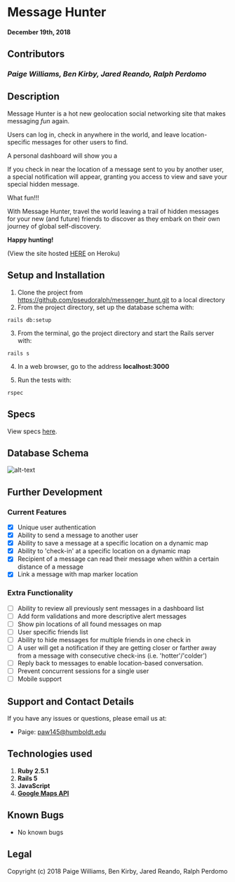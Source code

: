 # Message Hunter

#### December 19th, 2018

## Contributors

### _Paige Williams, Ben Kirby, Jared Reando, Ralph Perdomo_

## Description

Message Hunter is a hot new geolocation social networking site that makes messaging _fun_ again.

Users can log in, check in anywhere in the world, and leave location-specific messages for other users to find.

A personal dashboard will show you a

If you check in near the location of a message sent to you by another user, a special notification will appear, granting you access to view and save your special hidden message.

What fun!!!

With Message Hunter, travel the world leaving a trail of hidden messages for your new (and future) friends to discover as they embark on their own journey of global self-discovery.

**Happy hunting!**

(View the site hosted [HERE](http://message-hunter.herokuapp.com/) on Heroku)

## Setup and Installation

1. Clone the project from https://github.com/pseudoralph/messenger_hunt.git to a local directory
2. From the project directory, set up the database schema with:
 ```console
rails db:setup
```

3. From the terminal, go the project directory and start the Rails server with:
```console
rails s
```
4. In a web browser, go to the address **localhost:3000**

5. Run the tests with:
```console
rspec
```

## Specs  

View specs [here](https://github.com/pseudoralph/messenger_hunt/tree/master/spec).

## Database Schema

![alt-text](https://github.com/pseudoralph/messenger_hunt/blob/master/public/db_schema.png)

## Further Development

  ### Current Features
  - [x] Unique user authentication
  - [x] Ability to send a message to another user
  - [x] Ability to save a message at a specific location on a dynamic map
  - [x] Ability to 'check-in' at a specific location on a dynamic map
  - [x] Recipient of a message can read their message when within a certain distance of a message
  - [x] Link a message with map marker location

  ### Extra Functionality
  - [ ] Ability to review all previously sent messages in a dashboard list
  - [ ] Add form validations and more descriptive alert messages
  - [ ] Show pin locations of all found messages on map
  - [ ] User specific friends list
  - [ ] Ability to hide messages for multiple friends in one check in
  - [ ] A user will get a notification if they are getting closer or farther away from a message with consecutive check-ins (i.e. 'hotter'/'colder')
  - [ ] Reply back to messages to enable location-based conversation.
  - [ ] Prevent concurrent sessions for a single user
  - [ ] Mobile support

## Support and Contact Details

If you have any issues or questions, please email us at:
  - Paige: paw145@humboldt.edu


## Technologies used

1. **Ruby 2.5.1**
2. **Rails 5**
3. **JavaScript**
4. [**Google Maps API**](https://developers.google.com/maps/documentation/javascript/tutorial)

## Known Bugs
- No known bugs

## Legal

Copyright (c) 2018 Paige Williams, Ben Kirby, Jared Reando, Ralph Perdomo

